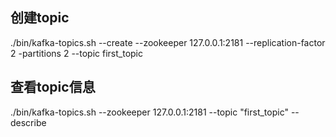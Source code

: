 ## 创建topic
./bin/kafka-topics.sh --create --zookeeper 127.0.0.1:2181 --replication-factor 2 -partitions 2 --topic first_topic


## 查看topic信息
./bin/kafka-topics.sh --zookeeper 127.0.0.1:2181 --topic "first_topic" --describe